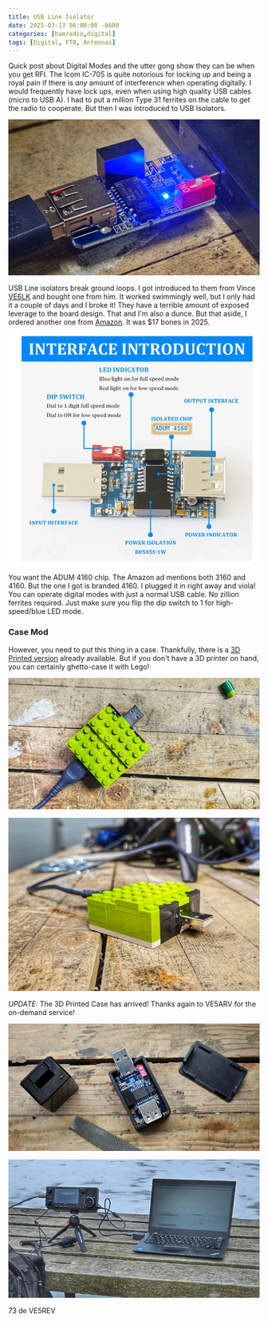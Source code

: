 ```yaml
---
title: USB Line Isolator
date: 2025-03-13 06:00:00 -0600
categories: [hamradio,digital]
tags: [Digital, FT8, Antennas]
---
```


Quick post about Digital Modes and the utter gong show they can be when you get RFI. The Icom IC-705 is quite notorious for locking up and being a royal pain if there is *any* amount of interference when operating digitally. I would frequently have lock ups, even when using high quality USB cables (micro to USB A). I had to put a million Type 31 ferrites on the cable to get the radio to cooperate. But then I was introduced to USB Isolators.

![USB](/assets/USB/USB01.webp)

USB Line isolators break ground loops. I got introduced to them from Vince [VE6LK](https://ve6lk.com/) and bought one from him. It worked swimmingly well, but I only had it a couple of days and I broke it! They have a terrible amount of exposed leverage to the board design. That and I'm also a dunce. But that aside, I ordered another one from [Amazon](https://www.amazon.ca/dp/B0B82HMLJY). It was $17 bones in 2025.

![Amazon](/assets/USB/USB04.webp)

You want the ADUM 4160 chip. The Amazon ad mentions both 3160 and 4160. But the one I got is branded 4160. I plugged it in right away and viola! You can operate digital modes with just a normal USB cable. No zillion ferrites required. Just make sure you flip the dip switch to 1 for high-speed/blue LED mode. 

### Case Mod

However, you need to put this thing in a case. Thankfully, there is a [3D Printed version](https://www.thingiverse.com/thing:4231960) already available. But if you don't have a 3D printer on hand, you can certainly ghetto-case it with Lego! 

![USB](/assets/USB/USB02.webp)

![USB](/assets/USB/USB03.webp)

*UPDATE:* The 3D Printed Case has arrived! Thanks again to VE5ARV for the on-demand service!

![USB](/assets/USB/USB05.webp)

![USB](/assets/USB/USB06.webp)

73 de VE5REV
